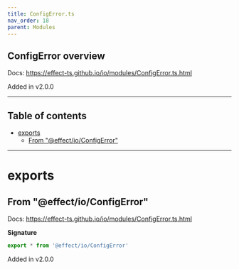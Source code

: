 ```yaml
---
title: ConfigError.ts
nav_order: 18
parent: Modules
---
```


## ConfigError overview

Docs: https://effect-ts.github.io/io/modules/ConfigError.ts.html

Added in v2.0.0

---

<h2 class="text-delta">Table of contents</h2>

- [exports](#exports)
  - [From "@effect/io/ConfigError"](#from-effectioconfigerror)

---

# exports

## From "@effect/io/ConfigError"

Docs: https://effect-ts.github.io/io/modules/ConfigError.ts.html

**Signature**

```ts
export * from '@effect/io/ConfigError'
```

Added in v2.0.0
